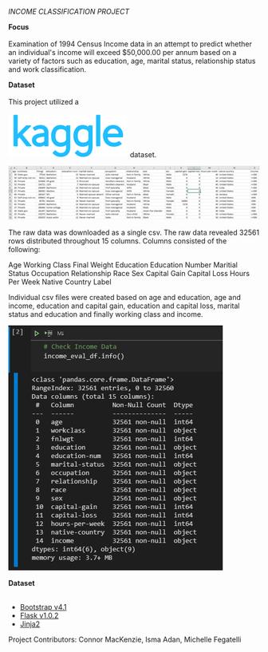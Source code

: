 *INCOME CLASSIFICATION PROJECT*



**Focus** <br><br>
Examination of 1994 Census Income data in an attempt to predict whether an individual's income will exceed $50,000.00 per annum based on a variety of factors such as education, age, marital status, relationship status and work classification.  

**Dataset** <br><br>
This project utilized a <br><br>![](images/Kaggle.png) 
dataset.  <br>  

![](images/csv.raw.png)

The raw data was downloaded as a single csv.  The raw data revealed 32561 rows distributed throughout 15 columns.  Columns consisted of the following:  

Age
Working Class
Final Weight
Education
Education Number
Maritial Status
Occupation
Relationship
Race
Sex
Capital Gain
Capital Loss
Hours Per Week
Native Country
Label

Individual csv files were created based on age and education, age and income, education and capital gain, education and capital loss, marital status and education and finally working class and income.

![](images/data.info.png)




**Dataset** <br><br>

- [Bootstrap v4.1](https://getbootstrap.com/docs/4.1/getting-started/introduction/)
- [Flask v1.0.2](http://flask.pocoo.org/)
- [Jinja2](http://jinja.pocoo.org/docs/2.10/)
































Project Contributors: Connor MacKenzie, Isma Adan, Michelle Fegatelli